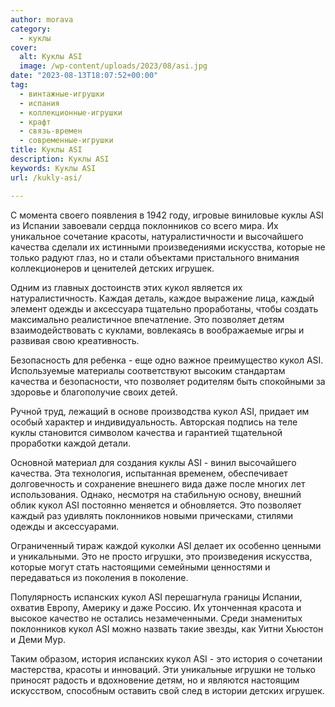 ```yaml
---
author: morava
category:
  - куклы
cover:
  alt: Куклы ASI
  image: /wp-content/uploads/2023/08/asi.jpg
date: "2023-08-13T18:07:52+00:00"
tag:
  - винтажные-игрушки
  - испания
  - коллекционные-игрушки
  - крафт
  - связь-времен
  - современные-игрушки
title: Куклы ASI
description: Куклы ASI
keywords: Куклы ASI
url: /kukly-asi/

---
```

С момента своего появления в 1942 году, игровые виниловые куклы ASI из Испании завоевали сердца поклонников со всего мира. Их уникальное сочетание красоты, натуралистичности и высочайшего качества сделали их истинными произведениями искусства, которые не только радуют глаз, но и стали объектами пристального внимания коллекционеров и ценителей детских игрушек.

Одним из главных достоинств этих кукол является их натуралистичность. Каждая деталь, каждое выражение лица, каждый элемент одежды и аксессуара тщательно проработаны, чтобы создать максимально реалистичное впечатление. Это позволяет детям взаимодействовать с куклами, вовлекаясь в воображаемые игры и развивая свою креативность.

Безопасность для ребенка \- еще одно важное преимущество кукол ASI. Используемые материалы соответствуют высоким стандартам качества и безопасности, что позволяет родителям быть спокойными за здоровье и благополучие своих детей.

Ручной труд, лежащий в основе производства кукол ASI, придает им особый характер и индивидуальность. Авторская подпись на теле куклы становится символом качества и гарантией тщательной проработки каждой детали.

Основной материал для создания куклы ASI - винил высочайшего качества. Эта технология, испытанная временем, обеспечивает долговечность и сохранение внешнего вида даже после многих лет использования. Однако, несмотря на стабильную основу, внешний облик кукол ASI постоянно меняется и обновляется. Это позволяет каждый раз удивлять поклонников новыми прическами, стилями одежды и аксессуарами.

Ограниченный тираж каждой куколки ASI делает их особенно ценными и уникальными. Это не просто игрушки, это произведения искусства, которые могут стать настоящими семейными ценностями и передаваться из поколения в поколение.

Популярность испанских кукол ASI перешагнула границы Испании, охватив Европу, Америку и даже Россию. Их утонченная красота и высокое качество не остались незамеченными. Среди знаменитых поклонников кукол ASI можно назвать такие звезды, как Уитни Хьюстон и Деми Мур.

Таким образом, история испанских кукол ASI - это история о сочетании мастерства, красоты и инноваций. Эти уникальные игрушки не только приносят радость и вдохновение детям, но и являются настоящим искусством, способным оставить свой след в истории детских игрушек.
